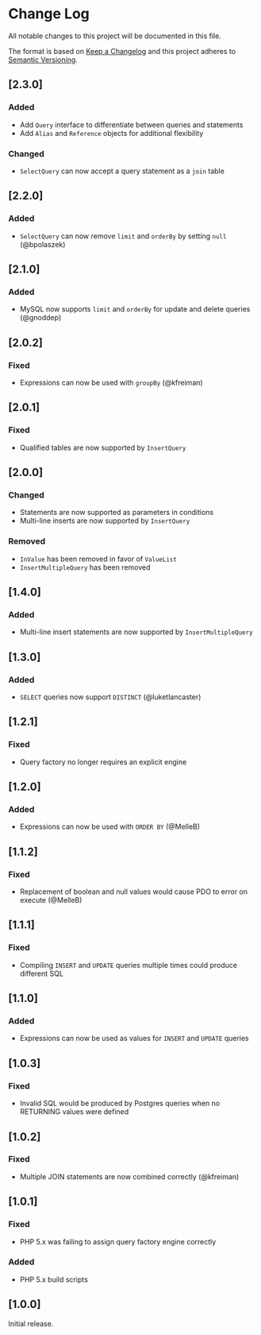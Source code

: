 # Change Log
All notable changes to this project will be documented in this file.

The format is based on [Keep a Changelog](http://keepachangelog.com/) 
and this project adheres to [Semantic Versioning](http://semver.org/).

## [2.3.0]

### Added

- Add `Query` interface to differentiate between queries and statements
- Add `Alias` and `Reference` objects for additional flexibility

### Changed

- `SelectQuery` can now accept a query statement as a `join` table

## [2.2.0]

### Added

- `SelectQuery` can now remove `limit` and `orderBy` by setting `null` (@bpolaszek)

## [2.1.0]

### Added

- MySQL now supports `limit` and `orderBy` for update and delete queries (@gnoddep)

## [2.0.2]

### Fixed

- Expressions can now be used with `groupBy` (@kfreiman)

## [2.0.1]

### Fixed

- Qualified tables are now supported by `InsertQuery`

## [2.0.0]

### Changed

- Statements are now supported as parameters in conditions
- Multi-line inserts are now supported by `InsertQuery`

### Removed

- `InValue` has been removed in favor of `ValueList`
- `InsertMultipleQuery` has been removed

## [1.4.0]

### Added

- Multi-line insert statements are now supported by `InsertMultipleQuery`

## [1.3.0]

### Added

- `SELECT` queries now support `DISTINCT` (@luketlancaster)

## [1.2.1]

### Fixed

- Query factory no longer requires an explicit engine

## [1.2.0]

### Added

- Expressions can now be used with `ORDER BY` (@MelleB)

## [1.1.2]

### Fixed

- Replacement of boolean and null values would cause PDO to error on execute (@MelleB)

## [1.1.1]

### Fixed

- Compiling `INSERT` and `UPDATE` queries multiple times could produce different SQL

## [1.1.0]

### Added

- Expressions can now be used as values for `INSERT` and `UPDATE` queries

## [1.0.3]

### Fixed

- Invalid SQL would be produced by Postgres queries when no RETURNING values were defined

## [1.0.2]

### Fixed

- Multiple JOIN statements are now combined correctly (@kfreiman)

## [1.0.1]

### Fixed

- PHP 5.x was failing to assign query factory engine correctly

### Added

- PHP 5.x build scripts

## [1.0.0]

Initial release.
